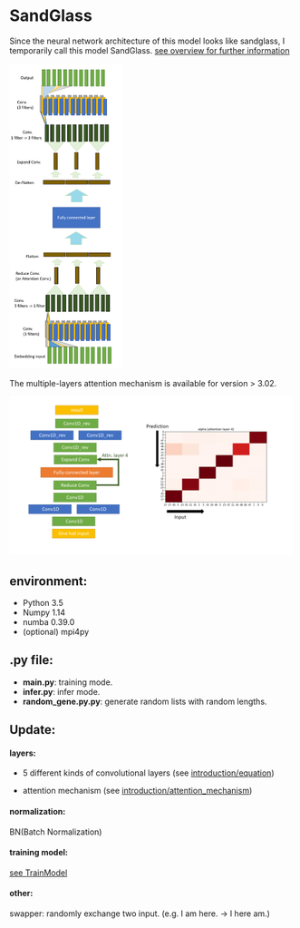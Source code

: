 # SandGlass
Since the neural network architecture of this model looks like sandglass, I temporarily call this model SandGlass.
[see overview for further information](https://github.com/hchungdelta/Simple_NN_API/blob/master/NN_v3.0_SandGlass/introduction/overview/README.md)

<img src="introduction/sandglass.png" width="200">

The multiple-layers attention mechanism is available for version > 3.02.

<img src="https://github.com/hchungdelta/Simple_NN_API/blob/master/NN_v3.02_SandGlass/introduction/attention_mechanism/attention_mechanism.gif" width="500">
 
## environment:

* Python 3.5
* Numpy 1.14
* numba 0.39.0
* (optional) mpi4py

## .py file:
* **main.py**: training mode.
* **infer.py**: infer mode.
* **random_gene.py.py**: generate random lists with random lengths.

## Update:
#### layers: 
* 5 different kinds of convolutional layers (see [introduction/equation](https://github.com/hchungdelta/Simple_NN_API/tree/master/NN_v3.0_SandGlass/introduction/equation))

* attention mechanism (see [introduction/attention_mechanism](https://github.com/hchungdelta/Simple_NN_API/tree/master/NN_v3.02_SandGlass/introduction/attention_mechanism))

#### normalization:
BN(Batch Normalization)
#### training model:
[see TrainModel](https://github.com/hchungdelta/Simple_NN_API/tree/master/NN_v3.0_SandGlass/ML/TrainModel)
#### other:
swapper: randomly exchange two input. (e.g. I am here. -> I here am.)
